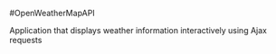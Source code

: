 #OpenWeatherMapAPI

Application that displays weather information interactively using Ajax requests 